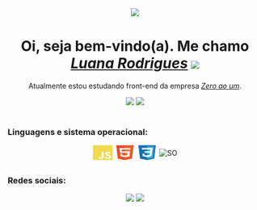 <!-- ------------------ Cabeçalho, gif e ícone para me seguir -->
<div align="center">
  <img src="https://images.squarespace-cdn.com/content/v1/5feb6d8bfc15e836c6f54d8d/8eda2305-f243-4cfe-9cf2-ec5263e53653/frontend.gif"/></div>
  <h1 align="center">Oi, seja bem-vindo(a). Me chamo <a href="https://www.instagram.com/luhrodrigues45/"><i>Luana Rodrigues</i></a>
  <a align="rigth"  href="https://github.com/Luhrodrigues45" target="_blank"><img width="8%" align="center" valign="middle"       src="https://img.shields.io/github/followers/Luhrodrigues45.svg?style=social&label=Follow&maxAge=2592000" target="_blank" /></a>
  </h1>
  
<!-- ------------------ Falo sobre o quê, e de qual empresa é o curso que estou estudando no momento -->

   <p align="center">Atualmente estou estudando front-end da empresa <a href="https://zeroaoum.herospark.co/"><i>Zero ao um</i></a>.
   <!--<p align="center">E JavaScript puro. da empresa <a href="https://cursos.dankicode.com/loja"><i>Danki Code</i></a>-->
 

<!-- ------------------ Estatísticas -->
  
<div align="center">
  <img height="150em" src="https://github-readme-stats.vercel.app/api?username=Luhrodrigues45&show_icons=true&theme=github_dark&include_all_commits=true&count_private=true"/>
   <img height="150em" src="https://github-readme-stats.vercel.app/api/top-langs/?username=Luhrodrigues45&layout=compact&langs_count=7&theme=github_dark"/>
</div>

<!-- ------------------ Linguagens e sistema operacional que uso -->
 
<div align="center" style="display: inline_block"><br>
  <h3 align="left">Linguagens e sistema operacional:</h3>
    <img align="center" alt="Js" height="30" width="40" src="https://raw.githubusercontent.com/devicons/devicon/master/icons/javascript/javascript-plain.svg">
    <img align="center" alt="HTML" height="30" width="40" src="https://raw.githubusercontent.com/devicons/devicon/master/icons/html5/html5-original.svg">
    <img align="center" alt="CSS" height="30" width="40" src="https://raw.githubusercontent.com/devicons/devicon/master/icons/css3/css3-original.svg">
    <img align="center" alt="SO" height="30" width="40" src="https://cdn.jsdelivr.net/gh/devicons/devicon/icons/windows8/windows8-original.svg" />
  
  ##
<!-- ------------------ Minhas redes sociais -->
  
  <h3 align="left">Redes sociais:</h3>
    <a href="https://www.instagram.com/luhrodrigues45/" target="_blank"><img src="https://img.shields.io/badge/Instagram-E4405F?style=for-the-badge&logo=instagram&logoColor=white" target="_blank"></a>
    <a href="https://discord.gg/AQYymjQABs" target="_blank"><img src="https://img.shields.io/badge/Discord-7289DA?style=for-the-badge&logo=discord&logoColor=white" target="_blank"></a>
</div>
